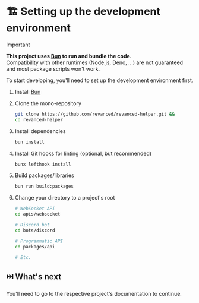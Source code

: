 # 🏗️ Setting up the development environment

> [!IMPORTANT]  
> **This project uses [Bun](https://bun.sh) to run and bundle the code.**  
> Compatibility with other runtimes (Node.js, Deno, ...) are not guaranteed and most package scripts won't work.

To start developing, you'll need to set up the development environment first.

1. Install [Bun](https://bun.sh)

2. Clone the mono-repository

    ```sh
    git clone https://github.com/revanced/revanced-helper.git &&
    cd revanced-helper
    ```

3. Install dependencies

   ```sh
   bun install
   ```

4. Install Git hooks for linting (optional, but recommended)

    ```sh
    bunx lefthook install
    ```

5. Build packages/libraries

    ```sh
    bun run build:packages
    ```

6. Change your directory to a project's root

    ```sh
    # WebSocket API
    cd apis/websocket

    # Discord bot
    cd bots/discord

    # Programmatic API
    cd packages/api

    # Etc.
    ```

## ⏭️ What's next

You'll need to go to the respective project's documentation to continue.
